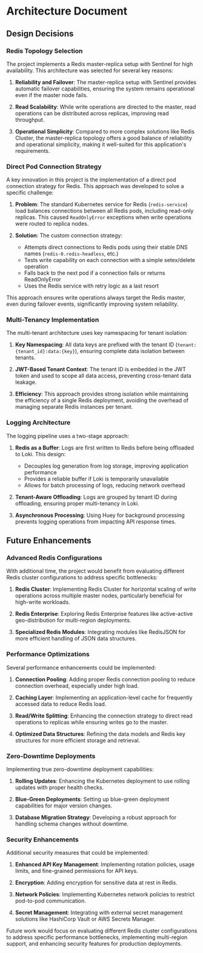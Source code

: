 # Architecture Document

## Design Decisions

### Redis Topology Selection

The project implements a Redis master-replica setup with Sentinel for high availability. This architecture was selected for several key reasons:

1. **Reliability and Failover**: The master-replica setup with Sentinel provides automatic failover capabilities, ensuring the system remains operational even if the master node fails.

2. **Read Scalability**: While write operations are directed to the master, read operations can be distributed across replicas, improving read throughput.

3. **Operational Simplicity**: Compared to more complex solutions like Redis Cluster, the master-replica topology offers a good balance of reliability and operational simplicity, making it well-suited for this application's requirements.

### Direct Pod Connection Strategy

A key innovation in this project is the implementation of a direct pod connection strategy for Redis. This approach was developed to solve a specific challenge:

1. **Problem**: The standard Kubernetes service for Redis (`redis-service`) load balances connections between all Redis pods, including read-only replicas. This caused `ReadOnlyError` exceptions when write operations were routed to replica nodes.

2. **Solution**: The custom connection strategy:
   - Attempts direct connections to Redis pods using their stable DNS names (`redis-0.redis-headless`, etc.)
   - Tests write capability on each connection with a simple setex/delete operation
   - Falls back to the next pod if a connection fails or returns ReadOnlyError
   - Uses the Redis service with retry logic as a last resort

This approach ensures write operations always target the Redis master, even during failover events, significantly improving system reliability.

### Multi-Tenancy Implementation

The multi-tenant architecture uses key namespacing for tenant isolation:

1. **Key Namespacing**: All data keys are prefixed with the tenant ID (`tenant:{tenant_id}:data:{key}`), ensuring complete data isolation between tenants.

2. **JWT-Based Tenant Context**: The tenant ID is embedded in the JWT token and used to scope all data access, preventing cross-tenant data leakage.

3. **Efficiency**: This approach provides strong isolation while maintaining the efficiency of a single Redis deployment, avoiding the overhead of managing separate Redis instances per tenant.

### Logging Architecture

The logging pipeline uses a two-stage approach:

1. **Redis as a Buffer**: Logs are first written to Redis before being offloaded to Loki. This design:
   - Decouples log generation from log storage, improving application performance
   - Provides a reliable buffer if Loki is temporarily unavailable
   - Allows for batch processing of logs, reducing network overhead

2. **Tenant-Aware Offloading**: Logs are grouped by tenant ID during offloading, ensuring proper multi-tenancy in Loki.

3. **Asynchronous Processing**: Using Huey for background processing prevents logging operations from impacting API response times.

## Future Enhancements

### Advanced Redis Configurations

With additional time, the project would benefit from evaluating different Redis cluster configurations to address specific bottlenecks:

1. **Redis Cluster**: Implementing Redis Cluster for horizontal scaling of write operations across multiple master nodes, particularly beneficial for high-write workloads.

2. **Redis Enterprise**: Exploring Redis Enterprise features like active-active geo-distribution for multi-region deployments.

3. **Specialized Redis Modules**: Integrating modules like RedisJSON for more efficient handling of JSON data structures.

### Performance Optimizations

Several performance enhancements could be implemented:

1. **Connection Pooling**: Adding proper Redis connection pooling to reduce connection overhead, especially under high load.

2. **Caching Layer**: Implementing an application-level cache for frequently accessed data to reduce Redis load.

3. **Read/Write Splitting**: Enhancing the connection strategy to direct read operations to replicas while ensuring writes go to the master.

4. **Optimized Data Structures**: Refining the data models and Redis key structures for more efficient storage and retrieval.

### Zero-Downtime Deployments

Implementing true zero-downtime deployment capabilities:

1. **Rolling Updates**: Enhancing the Kubernetes deployment to use rolling updates with proper health checks.

2. **Blue-Green Deployments**: Setting up blue-green deployment capabilities for major version changes.

3. **Database Migration Strategy**: Developing a robust approach for handling schema changes without downtime.

### Security Enhancements

Additional security measures that could be implemented:

1. **Enhanced API Key Management**: Implementing rotation policies, usage limits, and fine-grained permissions for API keys.

2. **Encryption**: Adding encryption for sensitive data at rest in Redis.

3. **Network Policies**: Implementing Kubernetes network policies to restrict pod-to-pod communication.

4. **Secret Management**: Integrating with external secret management solutions like HashiCorp Vault or AWS Secrets Manager.


Future work would focus on evaluating different Redis cluster configurations to address specific performance bottlenecks, implementing multi-region support, and enhancing security features for production deployments.
